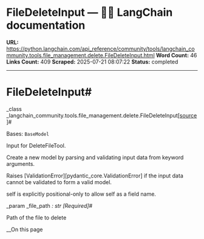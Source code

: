 # FileDeleteInput — 🦜🔗 LangChain  documentation

**URL:** https://python.langchain.com/api_reference/community/tools/langchain_community.tools.file_management.delete.FileDeleteInput.html
**Word Count:** 46
**Links Count:** 409
**Scraped:** 2025-07-21 08:07:22
**Status:** completed

---

# FileDeleteInput\#

_class _langchain\_community.tools.file\_management.delete.FileDeleteInput[\[source\]](https://python.langchain.com/api_reference/_modules/langchain_community/tools/file_management/delete.html#FileDeleteInput)\#     

Bases: `BaseModel`

Input for DeleteFileTool.

Create a new model by parsing and validating input data from keyword arguments.

Raises \[ValidationError\]\[pydantic\_core.ValidationError\] if the input data cannot be validated to form a valid model.

self is explicitly positional-only to allow self as a field name.

_param _file\_path _: str_ _\[Required\]_\#     

Path of the file to delete

__On this page